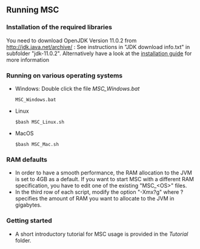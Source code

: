 ## Running MSC

### Installation of the required libraries
You need to download OpenJDK Version 11.0.2 from http://jdk.java.net/archive/ :
See instructions in "JDK download info.txt" in subfolder "jdk-11.0.2". Alternatively have a look at the [installation guide](https://github.com/zielesny/MSC/blob/master/Tutorial/MSC_Installation_Guide.pdf) for more information

### Running on various operating systems
- Windows: Double click the file *MSC_Windows.bat*
  ```
  MSC_Windows.bat
  ```
- Linux 
  ```
  $bash MSC_Linux.sh
  ```
- MacOS 
  ```
  $bash MSC_Mac.sh
  ```
### RAM defaults

- In order to have a smooth performance, the RAM allocation to the JVM is set to 4GB as a default.
If you want to start MSC with a different RAM specification, you have to edit one of the 
existing "MSC_\<OS\>" files.
- In the third row of each script, modify the option "-Xmx?g" where ? specifies the amount of RAM you want to allocate to the JVM in gigabytes.
### Getting started

- A short introductory tutorial for MSC usage is provided in the *Tutorial* folder.
